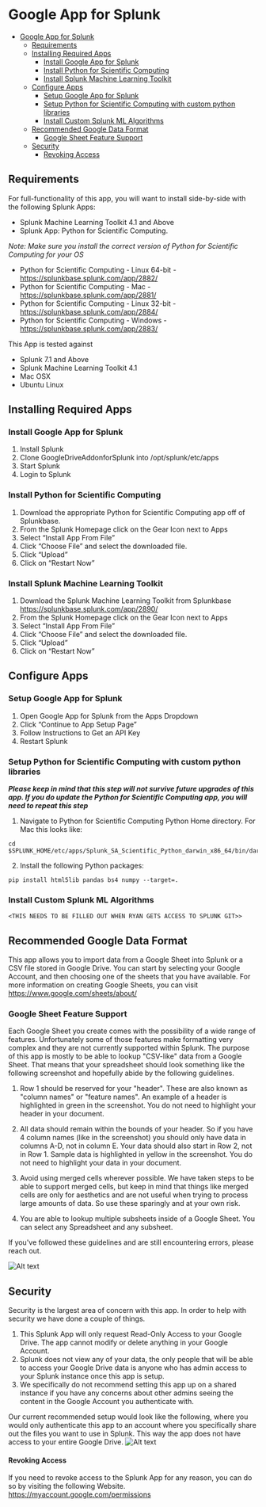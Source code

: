 
# Google App for Splunk

- [Google App for Splunk](#google-app-for-splunk)
  * [Requirements](#requirements)
  * [Installing Required Apps](#installing-required-apps)
    + [Install Google App for Splunk](#install-google-app-for-splunk)
    + [Install Python for Scientific Computing](#install-python-for-scientific-computing)
    + [Install Splunk Machine Learning Toolkit](#install-splunk-machine-learning-toolkit)
  * [Configure Apps](#configure-apps)
    + [Setup Google App for Splunk](#setup-google-app-for-splunk)
    + [Setup Python for Scientific Computing with custom python libraries](#setup-python-for-scientific-computing-with-custom-python-libraries)
    + [Install Custom Splunk ML Algorithms](#install-custom-splunk-ml-algorithms)
  * [Recommended Google Data Format](#recommended-google-data-format)
    + [Google Sheet Feature Support](#google-sheet-feature-support)
  * [Security](#security)
      - [Revoking Access](#revoking-access)




## Requirements

For full-functionality of this app, you will want to install side-by-side with the following Splunk Apps:

* Splunk Machine Learning Toolkit 4.1 and Above
* Splunk App: Python for Scientific Computing.

_Note: Make sure you install the correct version of Python for Scientific Computing for your OS_
* Python for Scientific Computing - Linux 64-bit - https://splunkbase.splunk.com/app/2882/
* Python for Scientific Computing - Mac - https://splunkbase.splunk.com/app/2881/
* Python for Scientific Computing - Linux 32-bit - https://splunkbase.splunk.com/app/2884/
* Python for Scientific Computing - Windows - https://splunkbase.splunk.com/app/2883/

This App is tested against

* Splunk 7.1 and Above
* Splunk Machine Learning Toolkit 4.1
* Mac OSX
* Ubuntu Linux

## Installing Required Apps

### Install Google App for Splunk
1. Install Splunk
2. Clone GoogleDriveAddonforSplunk into /opt/splunk/etc/apps
3. Start Splunk
4. Login to Splunk

### Install Python for Scientific Computing
1. Download the appropriate Python for Scientific Computing app off of Splunkbase. 
2. From the Splunk Homepage click on the Gear Icon next to Apps
3. Select “Install App From File”
4. Click “Choose File” and select the downloaded file. 
5. Click “Upload”
6. Click on “Restart Now”

### Install Splunk Machine Learning Toolkit
1. Download the Splunk Machine Learning Toolkit from Splunkbase https://splunkbase.splunk.com/app/2890/
2. From the Splunk Homepage click on the Gear Icon next to Apps
3. Select “Install App From File”
4. Click “Choose File” and select the downloaded file.
5. Click “Upload”
6. Click on “Restart Now”

## Configure Apps

### Setup Google App for Splunk
1. Open Google App for Splunk from the Apps Dropdown
2. Click “Continue to App Setup Page”
3. Follow Instructions to Get an API Key
4. Restart Splunk

### Setup Python for Scientific Computing with custom python libraries
**_Please keep in mind that this step will not survive future upgrades of this app. If you do update the Python for Scientific Computing app, you will need to repeat this step_**

1. Navigate to Python for Scientific Computing Python Home directory. For Mac this looks like:
```
cd $SPLUNK_HOME/etc/apps/Splunk_SA_Scientific_Python_darwin_x86_64/bin/darwin_x86_64/lib/python2.7
```

2. Install the following Python packages:

```
pip install html5lib pandas bs4 numpy --target=.

```

### Install Custom Splunk ML Algorithms

```<THIS NEEDS TO BE FILLED OUT WHEN RYAN GETS ACCESS TO SPLUNK GIT>>```
  
  

## Recommended Google Data Format

This app allows you to import data from a Google Sheet into Splunk or a CSV file stored in Google Drive. You can start by selecting your Google Account, and then choosing one of the sheets that you have available. For more information on creating Google Sheets, you can visit https://www.google.com/sheets/about/

### Google Sheet Feature Support
Each Google Sheet you create comes with the possibility of a wide range of features. Unfortunately some of those features make formatting very complex and they are not currently supported within Splunk. The purpose of this app is mostly to be able to lookup "CSV-like" data from a Google Sheet. That means that your spreadsheet should look something like the following screenshot and hopefully abide by the following guidelines.

1. Row 1 should be reserved for your "header". These are also known as "column names" or "feature names". An example of a header is highlighted in green in the screenshot. You do not need to highlight your header in your document. 

2. All data should remain within the bounds of your header. So if you have 4 column names (like in the screenshot) you should only have data in columns A-D, not in column E. Your data should also start in Row 2, not in Row 1. Sample data is highlighted in yellow in the screenshot. You do not need to highlight your data in your document. 

3. Avoid using merged cells wherever possible. We have taken steps to be able to support merged cells, but keep in mind that things like merged cells are only for aesthetics and are not useful when trying to process large amounts of data. So use these sparingly and at your own risk. 

4. You are  able to lookup multiple subsheets inside of a Google Sheet. You can select any Spreadsheet and any subsheet. 

If you've followed these guidelines and are still encountering errors, please reach out. 

![Alt text](/appserver/static/sheet_info.jpg?raw=true "Auth Option 1")

## Security

Security is the largest area of concern with this app. In order to help with security we have done a couple of things. 

1. This Splunk App will only request Read-Only Access to your Google Drive. The app cannot modify or delete anything in your Google Account.  
2. Splunk does not view any of your data, the only people that will be able to access your Google Drive data is anyone who has admin access to your Splunk instance once this app is setup. 
3. We specifically do not recommend setting this app up on a shared instance if you have any concerns about other admins seeing the content in the Google Account you authenticate with. 

Our current recommended setup would look like the following, where you would only authenticate this app to an account where you specifically share out the files you want to use in Splunk. This way the app does not have access to your entire Google Drive. 
![Alt text](/appserver/static/auth1.jpg?raw=true "Auth Option 1")

#### Revoking Access
If you need to revoke access to the Splunk App for any reason, you can do so by visiting the following Website. https://myaccount.google.com/permissions



